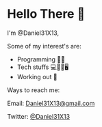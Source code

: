 # Hello There 👋
I'm @Daniel31X13,
 
Some of my interest's are:
- Programming 👨‍💻 
- Tech stuffs 💻📡📱🖥 
- Working out 🦾

Ways to reach me:

Email: Daniel31X13@gmail.com

Twitter: [@Daniel31X13](https://twitter.com/Daniel31X13)
